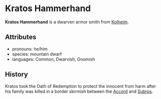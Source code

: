# Kratos Hammerhand

**Kratos Hammerhand** is a dwarven armor smith from [Kolheim](../kolheim.md).

## Attributes

- pronouns: he/him
- species: mountain dwarf
- languages: Common, Dwarvish, Gnomish

## History

Kratos took the Oath of Redemption to protect the innocent from harm after his family was killed in a border skirmish between the [Accord](../../esterfell-accord) and [Subros](../../subros.md).
